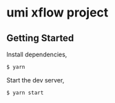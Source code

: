# umi xflow project

## Getting Started

Install dependencies,

```bash
$ yarn
```

Start the dev server,

```bash
$ yarn start
```
